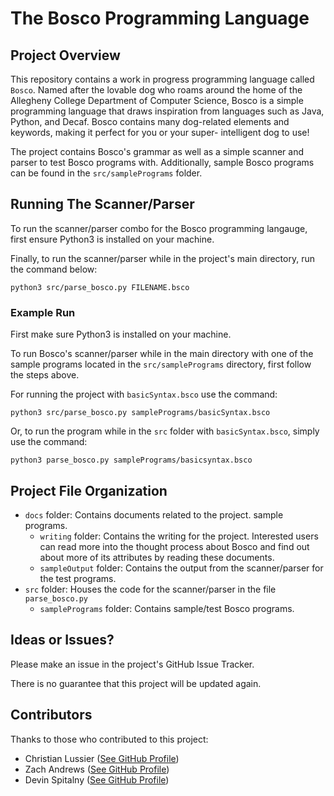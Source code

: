 # The Bosco Programming Language

## Project Overview
This repository contains a work in progress programming language called `Bosco`.
Named after the lovable dog who roams around the home of the Allegheny College Department of Computer Science, Bosco is a simple programming language that draws
inspiration from languages such as Java, Python, and Decaf. Bosco contains many
dog-related elements and keywords, making it perfect for you or your super-
intelligent dog to use!

The project contains Bosco's grammar as well as a simple scanner and parser to
test Bosco programs with. Additionally, sample Bosco programs can be found in
the `src/samplePrograms` folder.

## Running The Scanner/Parser
To run the scanner/parser combo for the Bosco programming langauge, first ensure
Python3 is installed on your machine.

Finally, to run the scanner/parser while in the project's main directory, run the command below:
```
python3 src/parse_bosco.py FILENAME.bsco
```

### Example Run
First make sure Python3 is installed on your machine.

To run Bosco's scanner/parser while in the main directory with one of the
sample programs located in the `src/samplePrograms` directory, first follow the steps above.

For running the project with `basicSyntax.bsco` use the command:
```
python3 src/parse_bosco.py samplePrograms/basicSyntax.bsco
```

Or, to run the program while in the `src` folder with `basicSyntax.bsco`, simply use the command:
```
python3 parse_bosco.py samplePrograms/basicsyntax.bsco
```

## Project File Organization
- `docs` folder: Contains documents related to the project.
  sample programs.
  - `writing` folder: Contains the writing for the project. Interested users can read more into the thought process about Bosco and find out about more of its attributes by reading these documents.
  - `sampleOutput` folder: Contains the output from the scanner/parser for the test programs.
- `src` folder: Houses the code for the scanner/parser in the file `parse_bosco.py`
  - `samplePrograms` folder: Contains sample/test Bosco programs.

## Ideas or Issues?
Please make an issue in the project's GitHub Issue Tracker.

There is no guarantee that this project will be updated again.

## Contributors
Thanks to those who contributed to this project:
  - Christian Lussier ([See GitHub Profile](https://github.com/lussierc))
  - Zach Andrews ([See GitHub Profile](https://github.com/ZachAndrews98))
  - Devin Spitalny ([See GitHub Profile](https://github.com/spitalnyd))
